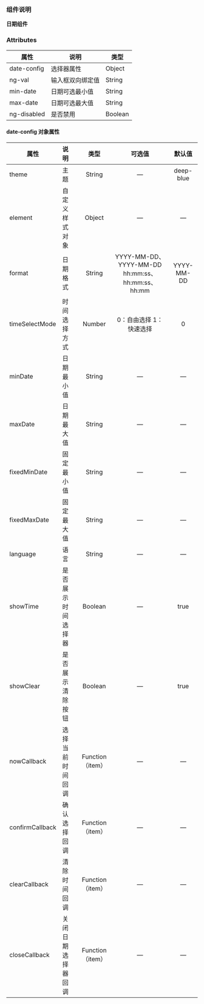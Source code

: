 ### 组件说明

**日期组件**

### Attributes

| 属性       | 说明             | 类型    |
| ---------- | ---------------- | ------- |
| date-config | 选择器属性       | Object  |
| ng-val      | 输入框双向绑定值 | String  |
| min-date    | 日期可选最小值   | String  |
| max-date    | 日期可选最大值   | String  |
| ng-disabled | 是否禁用         | Boolean |

#### date-config 对象属性

| 属性            | 说明               |       类型       |                      可选值                      |   默认值   |
| --------------- | :----------------- | :--------------: | :----------------------------------------------: | :--------: |
| theme           | 主题               |      String      |                        —                         | deep-blue  |
| element         | 自定义样式对象     |      Object      |                        —                         |     —      |
| format          | 日期格式           |      String      | YYYY-MM-DD、YYYY-MM-DD hh:mm:ss、hh:mm:ss、hh:mm | YYYY-MM-DD |
| timeSelectMode  | 时间选择方式       |      Number      |             0：自由选择 1：快速选择              |     0      |
| minDate         | 日期最小值         |      String      |                        —                         |     —      |
| maxDate         | 日期最大值         |      String      |                        —                         |     —      |
| fixedMinDate    | 固定最小值         |      String      |                        —                         |     —      |
| fixedMaxDate    | 固定最大值         |      String      |                        —                         |     —      |
| language        | 语言               |      String      |                        —                         |     —      |
| showTime        | 是否展示时间选择器 |     Boolean      |                        —                         |    true    |
| showClear       | 是否展示清除按钮   |     Boolean      |                        —                         |    true    |
| nowCallback     | 选择当前时间回调   | Function（item） |                        —                         |     —      |
| confirmCallback | 确认选择回调       | Function（item） |                        —                         |     —      |
| clearCallback   | 清除时间回调       | Function（item） |                        —                         |     —      |
| closeCallback   | 关闭日期选择器回调 | Function（item） |                        —                         |     —      |
